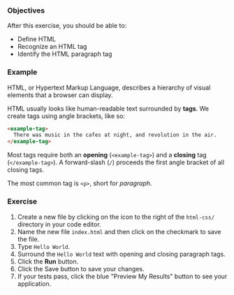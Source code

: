### Objectives

After this exercise, you should be able to:

- Define HTML
- Recognize an HTML tag
- Identify the HTML paragraph tag

### Example

HTML, or Hypertext Markup Language, describes a hierarchy of visual elements that a browser can display.

HTML usually looks like human-readable text surrounded by **tags**. We create tags using angle brackets, like so:

```html
<example-tag>
  There was music in the cafes at night, and revolution in the air.
</example-tag>
```

Most tags require both an **opening** (`<example-tag>`) and a **closing** tag (`</example-tag>`). A forward-slash (`/`) proceeds the first angle bracket of all closing tags.

The most common tag is `<p>`, short for *paragraph*.

### Exercise

1. Create a new file by clicking on the icon to the right of the `html-css/` directory in your code editor.
2. Name the new file `index.html` and then click on the checkmark to save the file.
3. Type `Hello World`.
4. Surround the `Hello World` text with opening and closing paragraph tags.
5. Click the **Run** button.
6. Click the Save button to save your changes.
7. If your tests pass, click the blue "Preview My Results" button to see your application.

